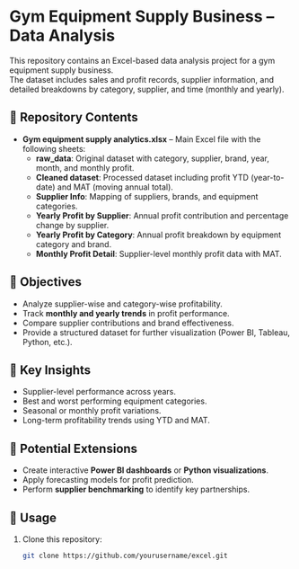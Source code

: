 # Gym Equipment Supply Business – Data Analysis

This repository contains an Excel-based data analysis project for a gym equipment supply business.  
The dataset includes sales and profit records, supplier information, and detailed breakdowns by category, supplier, and time (monthly and yearly).

## 📂 Repository Contents
- **Gym equipment supply analytics.xlsx** – Main Excel file with the following sheets:
  - **raw_data**: Original dataset with category, supplier, brand, year, month, and monthly profit.
  - **Cleaned dataset**: Processed dataset including profit YTD (year-to-date) and MAT (moving annual total).
  - **Supplier Info**: Mapping of suppliers, brands, and equipment categories.
  - **Yearly Profit by Supplier**: Annual profit contribution and percentage change by supplier.
  - **Yearly Profit by Category**: Annual profit breakdown by equipment category and brand.
  - **Monthly Profit Detail**: Supplier-level monthly profit data with MAT.

## 🎯 Objectives
- Analyze supplier-wise and category-wise profitability.
- Track **monthly and yearly trends** in profit performance.
- Compare supplier contributions and brand effectiveness.
- Provide a structured dataset for further visualization (Power BI, Tableau, Python, etc.).

## 🔎 Key Insights
- Supplier-level performance across years.
- Best and worst performing equipment categories.
- Seasonal or monthly profit variations.
- Long-term profitability trends using YTD and MAT.

## 🚀 Potential Extensions
- Create interactive **Power BI dashboards** or **Python visualizations**.
- Apply forecasting models for profit prediction.
- Perform **supplier benchmarking** to identify key partnerships.

## 📌 Usage
1. Clone this repository:
   ```bash
   git clone https://github.com/yourusername/excel.git
